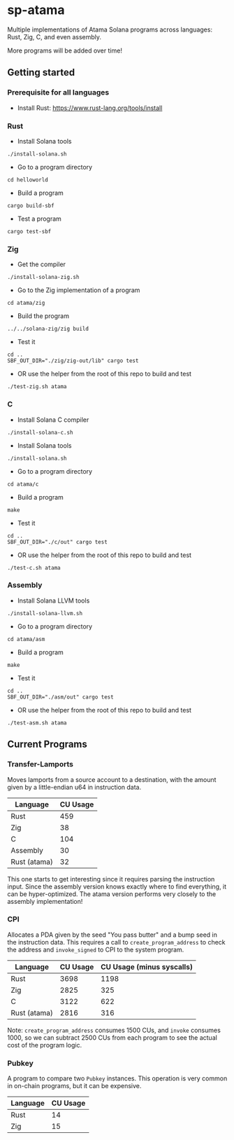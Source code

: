 # sp-atama

Multiple implementations of Atama Solana programs across languages: Rust, Zig, C, and
even assembly.

More programs will be added over time!


## Getting started

### Prerequisite for all languages

* Install Rust: https://www.rust-lang.org/tools/install

### Rust

* Install Solana tools

```console
./install-solana.sh
```

* Go to a program directory

```console
cd helloworld
```

* Build a program

```console
cargo build-sbf
```

* Test a program

```console
cargo test-sbf
```

### Zig

* Get the compiler

```console
./install-solana-zig.sh
```

* Go to the Zig implementation of a program

```console
cd atama/zig
```

* Build the program

```console
../../solana-zig/zig build
```

* Test it

```console
cd ..
SBF_OUT_DIR="./zig/zig-out/lib" cargo test
```

* OR use the helper from the root of this repo to build and test

```console
./test-zig.sh atama
```

### C

* Install Solana C compiler

```console
./install-solana-c.sh
```

* Install Solana tools

```console
./install-solana.sh
```

* Go to a program directory

```console
cd atama/c
```

* Build a program

```console
make
```

* Test it

```console
cd ..
SBF_OUT_DIR="./c/out" cargo test
```

* OR use the helper from the root of this repo to build and test

```console
./test-c.sh atama
```

### Assembly

* Install Solana LLVM tools

```console
./install-solana-llvm.sh
```

* Go to a program directory

```console
cd atama/asm
```

* Build a program

```console
make
```

* Test it

```console
cd ..
SBF_OUT_DIR="./asm/out" cargo test
```

* OR use the helper from the root of this repo to build and test

```console
./test-asm.sh atama
```

## Current Programs


### Transfer-Lamports

Moves lamports from a source account to a destination, with the amount given by
a little-endian u64 in instruction data.

| Language | CU Usage |
| --- | --- |
| Rust | 459 |
| Zig | 38 |
| C | 104 |
| Assembly | 30 |
| Rust (atama) | 32 |

This one starts to get interesting since it requires parsing the instruction
input. Since the assembly version knows exactly where to find everything, it can
be hyper-optimized. The atama version performs very closely to the assembly
implementation!

### CPI

Allocates a PDA given by the seed "You pass butter" and a bump seed in the
instruction data. This requires a call to `create_program_address` to check the
address and `invoke_signed` to CPI to the system program.

| Language | CU Usage | CU Usage (minus syscalls) |
| --- | --- | --- |
| Rust | 3698 | 1198 |
| Zig | 2825 | 325 |
| C | 3122 | 622 |
| Rust (atama) | 2816 | 316 |

Note: `create_program_address` consumes 1500 CUs, and `invoke` consumes 1000, so
we can subtract 2500 CUs from each program to see the actual cost of the program
logic.

### Pubkey

A program to compare two `Pubkey` instances. This operation is very common in
on-chain programs, but it can be expensive.

| Language | CU Usage |
| --- | --- |
| Rust | 14 |
| Zig | 15 |


